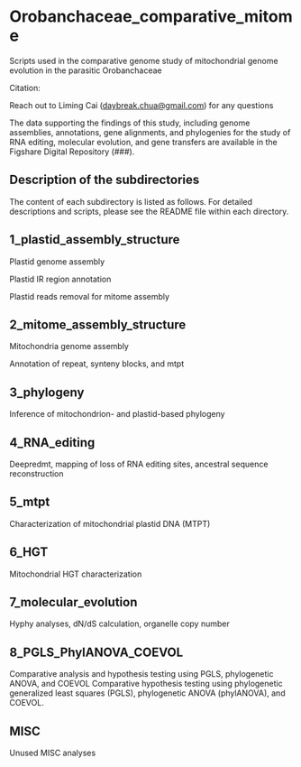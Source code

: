 # Orobanchaceae_comparative_mitome
Scripts used in the comparative genome study of mitochondrial genome evolution in the parasitic Orobanchaceae

Citation:

Reach out to Liming Cai (daybreak.chua@gmail.com) for any questions

The data supporting the findings of this study, including genome assemblies, annotations, gene alignments, and phylogenies for the study of RNA editing, molecular evolution, and gene transfers are available in the Figshare Digital Repository (###).


Description of the subdirectories
----------------------
The content of each subdirectory is listed as follows. For detailed descriptions and scripts, please see the README file within each directory.

## 1_plastid_assembly_structure
  
  Plastid genome assembly

  Plastid IR region annotation
  
  Plastid reads removal for mitome assembly
## 2_mitome_assembly_structure

  Mitochondria genome assembly

  Annotation of repeat, synteny blocks, and mtpt

## 3_phylogeny

  Inference of mitochondrion- and plastid-based phylogeny

## 4_RNA_editing

  Deepredmt, mapping of loss of RNA editing sites, ancestral sequence reconstruction

## 5_mtpt

  Characterization of mitochondrial plastid DNA (MTPT)
  
## 6_HGT

  Mitochondrial HGT characterization

## 7_molecular_evolution

  Hyphy analyses, dN/dS calculation, organelle copy number

## 8_PGLS_PhylANOVA_COEVOL

  Comparative analysis and hypothesis testing using PGLS, phylogenetic ANOVA, and COEVOL 
  Comparative hypothesis testing using phylogenetic generalized least squares (PGLS), phylogenetic ANOVA (phylANOVA), and COEVOL.

## MISC

  Unused MISC analyses

